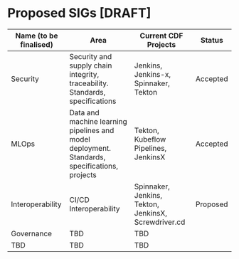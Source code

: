 # Proposed SIGs [DRAFT]

| Name (to be finalised)  | Area        | Current CDF Projects | Status
| ------------------------|-------------|-----------------------|--------------
| Security | Security and supply chain integrity, traceability. Standards, specifications | Jenkins, Jenkins-x, Spinnaker, Tekton | Accepted
| MLOps | Data and machine learning pipelines and model deployment. Standards, specifications, projects | Tekton, Kubeflow Pipelines, JenkinsX | Accepted
| Interoperability | CI/CD Interoperability | Spinnaker, Jenkins, Tekton, JenkinsX, Screwdriver.cd | Proposed
| Governance | TBD | TBD | 
| TBD | TBD | TBD | 

